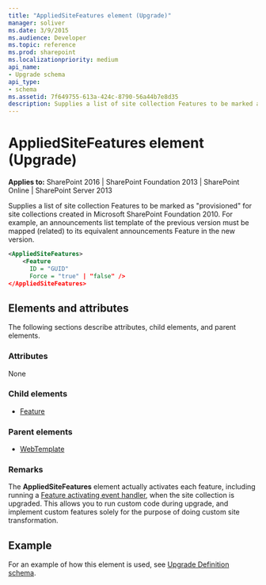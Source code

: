 ```yaml
---
title: "AppliedSiteFeatures element (Upgrade)"
manager: soliver
ms.date: 3/9/2015
ms.audience: Developer
ms.topic: reference
ms.prod: sharepoint
ms.localizationpriority: medium
api_name:
- Upgrade schema
api_type:
- schema
ms.assetid: 7f649755-613a-424c-8790-56a44b7e8d35
description: Supplies a list of site collection Features to be marked as "provisioned" for site collections created in Microsoft SharePoint Foundation 2010.
---
```


# AppliedSiteFeatures element (Upgrade)

**Applies to:** SharePoint 2016 | SharePoint Foundation 2013 | SharePoint Online | SharePoint Server 2013
  
Supplies a list of site collection Features to be marked as "provisioned" for site collections created in Microsoft SharePoint Foundation 2010. For example, an announcements list template of the previous version must be mapped (related) to its equivalent announcements Feature in the new version. 
  
```XML
<AppliedSiteFeatures>
    <Feature
      ID = "GUID"
      Force = "true" | "false" />
</AppliedSiteFeatures>
```

## Elements and attributes

The following sections describe attributes, child elements, and parent elements.

### Attributes

None
   
### Child elements

- [Feature](feature-element-upgrade.md)
   
### Parent elements

- [WebTemplate](webtemplate-element-upgrade.md)
   
### Remarks

The **AppliedSiteFeatures** element actually activates each feature, including running a [Feature activating event handler](https://msdn.microsoft.com/library/8d61e0ce-9f47-4320-aa19-7043e5dccedb%28Office.15%29.aspx), when the site collection is upgraded. This allows you to run custom code during upgrade, and implement custom features solely for the purpose of doing custom site transformation.

## Example
 
For an example of how this element is used, see [Upgrade Definition schema](upgrade-definition-schema.md).
  


